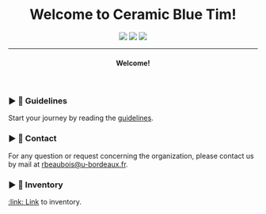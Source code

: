 <h1 align="center">Welcome to Ceramic Blue Tim!</h1>
<p align="center">
  <img src="https://img.shields.io/badge/Focus-Neuromorphic engineering-blue" />
  <img src="https://img.shields.io/badge/Location-France-blue" />
  <img src="https://img.shields.io/badge/Languages-French%20%26%20English-blue" />
</p>
<hr/>
<h4 align="center">Welcome!</h4>
<br>

### ► :passport_control: Guidelines
<p align="left"> 
  Start your journey by reading the <a href="https://ceramic-blue-tim.github.io/Guidelines/">guidelines</a>.
</p>

### ► :postbox: Contact
<p align="left"> 
  For any question or request concerning the organization, please contact us by mail at <a href="mailto:rbeaubois@u-bordeaux.fr">rbeaubois@u-bordeaux.fr</a>.
</p>

### ► :bookmark_tabs: Inventory
<p align="left"> 
  <a href="https://github.com/orgs/Ceramic-Blue-Tim/projects/11/views/1"> :link: Link</a> to inventory.
</p>
